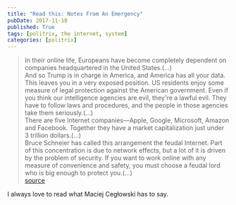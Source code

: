 ```yaml
---
title: "Read this: Notes From An Emergency"
pubDate: 2017-11-18
published: True
tags: [politrix, the internet, system]
categories: [politrix]
---
```


> In their online life, Europeans have become completely dependent on companies headquartered in the United States.(…)  
> And so Trump is in charge in America, and America has all your data. This leaves you in a very exposed position. US residents enjoy some measure of legal protection against the American government. Even if you think our intelligence agencies are evil, they're a lawful evil. They have to follow laws and procedures, and the people in those agencies take them seriously.(…)  
> There are five Internet companies—Apple, Google, Microsoft, Amazon and Facebook. Together they have a market capitalization just under 3 trillion dollars.(…)  
> Bruce Schneier has called this arrangement the feudal Internet. Part of this concentration is due to network effects, but a lot of it is driven by the problem of security. If you want to work online with any measure of convenience and safety, you must choose a feudal lord who is big enough to protect you.(…)  
> [source](http://idlewords.com/talks/notes_from_an_emergency.htm)

I always love to read what Maciej Cegłowski has to say.
